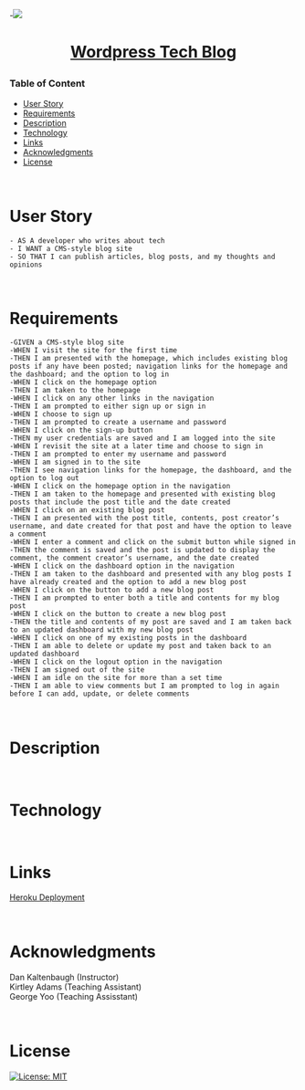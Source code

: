 -<img src="https://tech.innogames.com/wp-content/themes/tech-blog-theme/images/techblog_image.png">

<h1 align="center">

[Wordpress Tech Blog]()

</h1>

### Table of Content

- [User Story](#user-story)
- [Requirements](#Requirements)
- [Description](#Description)
- [Technology](#Technology)
- [Links](#Links)
- [Acknowledgments](#Acknowledgments)
- [License](#license)

<p>&nbsp;</p>

# User Story

    - AS A developer who writes about tech
    - I WANT a CMS-style blog site
    - SO THAT I can publish articles, blog posts, and my thoughts and opinions

<p>&nbsp;</p>

# Requirements

    -GIVEN a CMS-style blog site
    -WHEN I visit the site for the first time
    -THEN I am presented with the homepage, which includes existing blog posts if any have been posted; navigation links for the homepage and the dashboard; and the option to log in
    -WHEN I click on the homepage option
    -THEN I am taken to the homepage
    -WHEN I click on any other links in the navigation
    -THEN I am prompted to either sign up or sign in
    -WHEN I choose to sign up
    -THEN I am prompted to create a username and password
    -WHEN I click on the sign-up button
    -THEN my user credentials are saved and I am logged into the site
    -WHEN I revisit the site at a later time and choose to sign in
    -THEN I am prompted to enter my username and password
    -WHEN I am signed in to the site
    -THEN I see navigation links for the homepage, the dashboard, and the option to log out
    -WHEN I click on the homepage option in the navigation
    -THEN I am taken to the homepage and presented with existing blog posts that include the post title and the date created
    -WHEN I click on an existing blog post
    -THEN I am presented with the post title, contents, post creator’s username, and date created for that post and have the option to leave a comment
    -WHEN I enter a comment and click on the submit button while signed in
    -THEN the comment is saved and the post is updated to display the comment, the comment creator’s username, and the date created
    -WHEN I click on the dashboard option in the navigation
    -THEN I am taken to the dashboard and presented with any blog posts I have already created and the option to add a new blog post
    -WHEN I click on the button to add a new blog post
    -THEN I am prompted to enter both a title and contents for my blog post
    -WHEN I click on the button to create a new blog post
    -THEN the title and contents of my post are saved and I am taken back to an updated dashboard with my new blog post
    -WHEN I click on one of my existing posts in the dashboard
    -THEN I am able to delete or update my post and taken back to an updated dashboard
    -WHEN I click on the logout option in the navigation
    -THEN I am signed out of the site
    -WHEN I am idle on the site for more than a set time
    -THEN I am able to view comments but I am prompted to log in again before I can add, update, or delete comments

<p>&nbsp;</p>

# Description

<p>&nbsp;</p>

# Technology

<p>&nbsp;</p>

# Links

[Heroku Deployment]()

<p>&nbsp;</p>

# Acknowledgments

Dan Kaltenbaugh (Instructor)<br>
Kirtley Adams (Teaching Assistant) <br>
George Yoo (Teaching Assisstant)

<p>&nbsp;</p>

# License

[![License: MIT](https://img.shields.io/badge/License-MIT-yellow.svg)](https://opensource.org/licenses/MIT)
